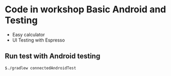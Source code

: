 # Code in workshop Basic Android and Testing

*  Easy calculator
*  UI Testing with Espresso


## Run test with Android testing

```
$./gradlew connectedAndroidTest
```
